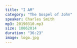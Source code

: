 ```yaml
---
title: "I AM"
category: "The Gospel of John"
speaker: Charles Smith
mp3: 20190310.mp3
size: 10062014
duration: "36:23"
image: logo.jpg
---
```

